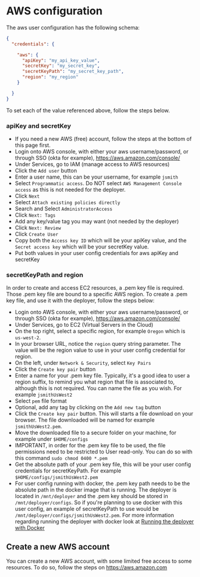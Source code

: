# AWS configuration

The aws user configuration has the following schema:

```json
{
  "credentials": {

    "aws": {
      "apiKey": "my_api_key_value",
      "secretKey": "my_secret_key",
      "secretKeyPath": "my_secret_key_path",
      "region": "my_region"
    }

  }
}
```

To set each of the value referenced above, follow the steps below.

### apiKey and secretKey

* If you need a new AWS (free) account, follow the steps at the bottom of this page first.
* Login onto AWS console, with either your aws username/password, or through SSO (okta for example), https://aws.amazon.com/console/
* Under Services, go to IAM (manage access to AWS resources)
* Click the `Add user` button
* Enter a user name, this can be your username, for example `jsmith`
* Select `Programmatic access`. Do NOT select `AWS Management Console access` as this is not needed for the deployer.
* Click `Next`
* Select `Attach existing policies directly`
* Search and Select `AdministratorAccess`
* Click `Next: Tags`
* Add any key/value tag you may want (not needed by the deployer)
* Click `Next: Review`
* Click `Create User`
* Copy both the `Access key ID` which will be your apiKey value, and the `Secret access key` which will be your secretKey value.
* Put both values in your user config credentials for aws apiKey and secretKey

### secretKeyPath and region

In order to create and access EC2 resources, a .pem key file is required. Those .pem key file are bound to a specific AWS region.
To create a .pem key file, and use it with the deployer, follow the steps below:

* Login onto AWS console, with either your aws username/password, or through SSO (okta for example), https://aws.amazon.com/console/
* Under Services, go to EC2 (Virtual Servers in the Cloud)
* On the top right, select a specific region, for example `Oregon` which is `us-west-2`.
* In your browser URL, notice the `region` query string parameter. The value will be the region value to use in your user config credential for region.
* On the left, under `Network & Security`, select `Key Pairs`
* Click the `Create key pair` button
* Enter a name for your .pem key file. Typically, it's a good idea to user a region suffix, to remind you what region that file is associated to, although this is not required. You can name the file as you wish. For example `jsmithUsWest2`
* Select `pem` file format
* Optional, add any tag by clicking on the `Add new tag` button
* Click the `Create key pair` button. This will starts a file download on your browser. The file downloaded will be named for example `jsmithUsWest2.pem`.
* Move the downloaded file to a secure folder on your machine, for example under `$HOME/configs`
* IMPORTANT, in order for the .pem key file to be used, the file permissions need to be restricted to User read-only. You can do so with this command `sudo chmod 0400 *.pem`
* Get the absolute path of your .pem key file, this will be your user config credentials for secretKeyPath. For example `$HOME/configs/jsmithUsWest2.pem`
* For user config running with docker, the .pem key path needs to be the absolute path in the docker image that is running. The deployer is located in `/mnt/deployer` and the .pem key should be stored in `/mnt/deployer/configs`. So if you're planning to use docker with this user config, an example of secretKeyPath to use would be `/mnt/deployer/configs/jsmithUsWest2.pem`. For more information regarding running the deployer with docker look at [Running the deployer with Docker](../../../docker/run/README.md)

## Create a new AWS account

You can create a new AWS account, with some limited free access to some resources. To do so, follow the steps on https://aws.amazon.com 

